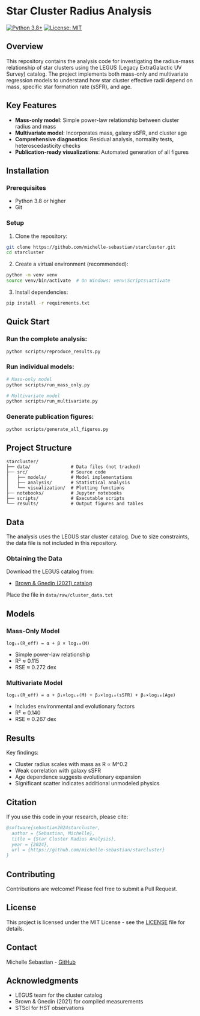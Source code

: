 # Star Cluster Radius Analysis

[![Python 3.8+](https://img.shields.io/badge/python-3.8+-blue.svg)](https://www.python.org/downloads/)
[![License: MIT](https://img.shields.io/badge/License-MIT-yellow.svg)](https://opensource.org/licenses/MIT)

## Overview

This repository contains the analysis code for investigating the radius-mass relationship of star clusters using the LEGUS (Legacy ExtraGalactic UV Survey) catalog. The project implements both mass-only and multivariate regression models to understand how star cluster effective radii depend on mass, specific star formation rate (sSFR), and age.

## Key Features

- **Mass-only model**: Simple power-law relationship between cluster radius and mass
- **Multivariate model**: Incorporates mass, galaxy sSFR, and cluster age
- **Comprehensive diagnostics**: Residual analysis, normality tests, heteroscedasticity checks
- **Publication-ready visualizations**: Automated generation of all figures

## Installation

### Prerequisites

- Python 3.8 or higher
- Git

### Setup

1. Clone the repository:
```bash
git clone https://github.com/michelle-sebastian/starcluster.git
cd starcluster
```

2. Create a virtual environment (recommended):
```bash
python -m venv venv
source venv/bin/activate  # On Windows: venv\Scripts\activate
```

3. Install dependencies:
```bash
pip install -r requirements.txt
```

## Quick Start

### Run the complete analysis:
```bash
python scripts/reproduce_results.py
```

### Run individual models:
```bash
# Mass-only model
python scripts/run_mass_only.py

# Multivariate model
python scripts/run_multivariate.py
```

### Generate publication figures:
```bash
python scripts/generate_all_figures.py
```

## Project Structure

```
starcluster/
├── data/               # Data files (not tracked)
├── src/                # Source code
│   ├── models/         # Model implementations
│   ├── analysis/       # Statistical analysis
│   └── visualization/  # Plotting functions
├── notebooks/          # Jupyter notebooks
├── scripts/            # Executable scripts
└── results/            # Output figures and tables
```

## Data

The analysis uses the LEGUS star cluster catalog. Due to size constraints, the data file is not included in this repository. 

### Obtaining the Data

Download the LEGUS catalog from:
- [Brown & Gnedin (2021) catalog](https://github.com/gillenbrown/LEGUS-sizes/blob/master/cluster_sizes_brown_gnedin_21.txt)

Place the file in `data/raw/cluster_data.txt`

## Models

### Mass-Only Model
```
log₁₀(R_eff) = α + β × log₁₀(M)
```
- Simple power-law relationship
- R² ≈ 0.115
- RSE ≈ 0.272 dex

### Multivariate Model
```
log₁₀(R_eff) = α + β₁×log₁₀(M) + β₂×log₁₀(sSFR) + β₃×log₁₀(Age)
```
- Includes environmental and evolutionary factors
- R² ≈ 0.140
- RSE ≈ 0.267 dex

## Results

Key findings:
- Cluster radius scales with mass as R ∝ M^0.2
- Weak correlation with galaxy sSFR
- Age dependence suggests evolutionary expansion
- Significant scatter indicates additional unmodeled physics

## Citation

If you use this code in your research, please cite:

```bibtex
@software{sebastian2024starcluster,
  author = {Sebastian, Michelle},
  title = {Star Cluster Radius Analysis},
  year = {2024},
  url = {https://github.com/michelle-sebastian/starcluster}
}
```

## Contributing

Contributions are welcome! Please feel free to submit a Pull Request.

## License

This project is licensed under the MIT License - see the [LICENSE](LICENSE) file for details.

## Contact

Michelle Sebastian - [GitHub](https://github.com/michelle-sebastian)

## Acknowledgments

- LEGUS team for the cluster catalog
- Brown & Gnedin (2021) for compiled measurements
- STScI for HST observations

